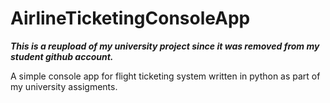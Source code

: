 # AirlineTicketingConsoleApp
 ***This is a reupload of my university project since it was removed from my student github account.***

A simple console app for flight ticketing system written in python as part of my university assigments.
